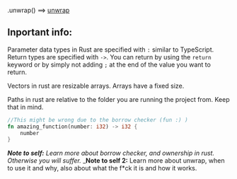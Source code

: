 .unwrap() ==> [unwrap](https://burntsushi.net/unwrap/)

## Inportant info:
Parameter data types in Rust are specified with `:` similar to TypeScript. Return types are specified with `->`. You can return by using the `return` keyword or by simply not adding `;` at the end of the value you want to return.

Vectors in rust are resizable arrays. Arrays have a fixed size.

Paths in rust are relative to the folder you are running the project from. Keep that in mind.

```rust
//This might be wrong due to the borrow checker (fun :) )
fn amazing_function(number: i32) -> i32 {
    number
}
```

_**Note to self:** Learn more about borrow checker, and ownership in rust. Otherwise you will suffer._
_**Note to self 2:** Learn more about unwrap, when to use it and why, also about what the f*ck it is and how it works.
